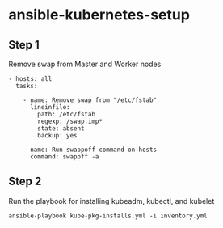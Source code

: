 # ansible-kubernetes-setup

## Step 1
Remove swap from Master and Worker nodes
```
- hosts: all
  tasks:
  
    - name: Remove swap from "/etc/fstab"
      lineinfile:
        path: /etc/fstab
        regexp: /swap.imp*
        state: absent
        backup: yes
      
    - name: Run swappoff command on hosts
      command: swapoff -a
```  
## Step 2
Run the playbook for installing kubeadm, kubectl, and kubelet

` ansible-playbook kube-pkg-installs.yml -i inventory.yml ` 
